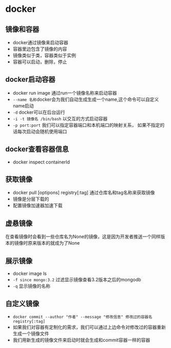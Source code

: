 # docker

## 镜像和容器

- docker通过镜像来启动容器
- 容器里边包含了镜像的内容
- 镜像类似于类，容器类似于实例
- 容器可以启动，删除，停止

## docker启动容器

- docker run image 通过run一个镜像名称来启动容器
- `--name 名称`docker会为我们自动生成生成一个name,这个命令可以自定义name启动
- `-d` docker可以在后台运行
- `-i -t 镜像名 /bin/bash`  以交互的方式启动容器
- `-p port:port` 我们可以指定容器端口和本机端口的映射关系， 如果不指定的话每次启动会随机使用端口

## docker查看容器信息

- docker inspect containerId 

## 获取镜像

- docker pull [optipons] registry[:tag] 通过仓库名和tag名称来获取镜像
- 镜像是分层下载的
- 配置镜像加速器加速下载

## 虚悬镜像
在查看镜像时会看到一些仓库名为None的镜像，这是因为开发者推送一个同样版本的镜像时原来版本的就成为了None

## 展示镜像

- docker image ls
- `-f since mongo:3.2` 过滤显示镜像查看3.2版本之后的mongodb
- `-q` 显示镜像的名称

## 自定义镜像

- `docker commit --author "作者" --message "修改信息" 修改过的容器名 registry[:tag]`
- 如果我们对容器有定制化的需求，我们可以通过上边命令对修改过的容器重新生成一个镜像文件
- 我们用新生成的镜像文件来启动时就会生成和commit容器一样的容器

